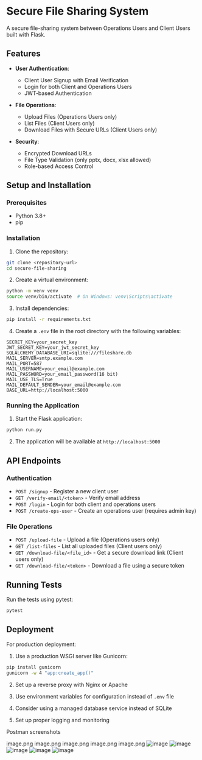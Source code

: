 # Secure File Sharing System

A secure file-sharing system between Operations Users and Client Users built with Flask.

## Features

- **User Authentication**:

  - Client User Signup with Email Verification
  - Login for both Client and Operations Users
  - JWT-based Authentication

- **File Operations**:

  - Upload Files (Operations Users only)
  - List Files (Client Users only)
  - Download Files with Secure URLs (Client Users only)

- **Security**:
  - Encrypted Download URLs
  - File Type Validation (only pptx, docx, xlsx allowed)
  - Role-based Access Control

## Setup and Installation

### Prerequisites

- Python 3.8+
- pip

### Installation

1. Clone the repository:

```bash
git clone <repository-url>
cd secure-file-sharing
```

2. Create a virtual environment:

```bash
python -m venv venv
source venv/bin/activate  # On Windows: venv\Scripts\activate
```

3. Install dependencies:

```bash
pip install -r requirements.txt
```

4. Create a `.env` file in the root directory with the following variables:

```
SECRET_KEY=your_secret_key
JWT_SECRET_KEY=your_jwt_secret_key
SQLALCHEMY_DATABASE_URI=sqlite:///fileshare.db
MAIL_SERVER=smtp.example.com
MAIL_PORT=587
MAIL_USERNAME=your_email@example.com
MAIL_PASSWORD=your_email_password(16 bit)
MAIL_USE_TLS=True
MAIL_DEFAULT_SENDER=your_email@example.com
BASE_URL=http://localhost:5000
```

### Running the Application

1. Start the Flask application:

```bash
python run.py
```

2. The application will be available at `http://localhost:5000`

## API Endpoints

### Authentication

- `POST /signup` - Register a new client user
- `GET /verify-email/<token>` - Verify email address
- `POST /login` - Login for both client and operations users
- `POST /create-ops-user` - Create an operations user (requires admin key)

### File Operations

- `POST /upload-file` - Upload a file (Operations users only)
- `GET /list-files` - List all uploaded files (Client users only)
- `GET /download-file/<file_id>` - Get a secure download link (Client users only)
- `GET /download-file/<token>` - Download a file using a secure token

## Running Tests

Run the tests using pytest:

```bash
pytest
```

## Deployment

For production deployment:

1. Use a production WSGI server like Gunicorn:

```bash
pip install gunicorn
gunicorn -w 4 "app:create_app()"
```

2. Set up a reverse proxy with Nginx or Apache

3. Use environment variables for configuration instead of `.env` file

4. Consider using a managed database service instead of SQLite

5. Set up proper logging and monitoring

Postman screenshots

image.png
image.png
image.png
image.png
image.png
![image](https://github.com/user-attachments/assets/80d06334-0b68-41da-8114-e59cd51f114d)
![image](https://github.com/user-attachments/assets/a9423086-00e3-4b16-9da4-2b2f0b618e97)
![image](https://github.com/user-attachments/assets/eba7f7ae-f6df-4d31-b996-88f2ccb8fb71)
![image](https://github.com/user-attachments/assets/3fc69c02-3539-4a35-a2bc-e435be752e12)
![image](https://github.com/user-attachments/assets/602de89b-7178-40f3-becc-31a78ca465af)
